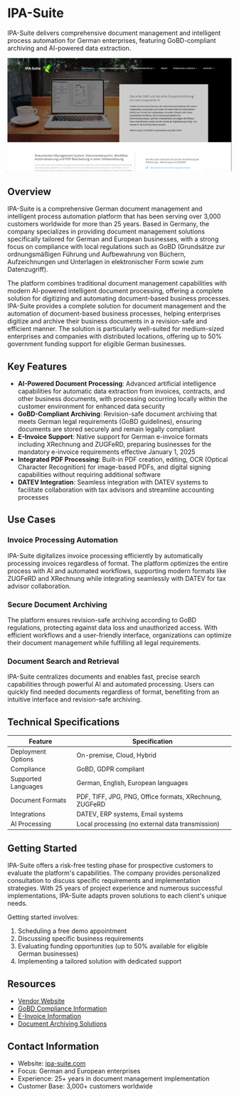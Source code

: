 # IPA-Suite

IPA-Suite delivers comprehensive document management and intelligent process automation for German enterprises, featuring GoBD-compliant archiving and AI-powered data extraction.

![IPA-Suite Logo](./assets/ipa-suite.png)

## Overview

IPA-Suite is a comprehensive German document management and intelligent process automation platform that has been serving over 3,000 customers worldwide for more than 25 years. Based in Germany, the company specializes in providing document management solutions specifically tailored for German and European businesses, with a strong focus on compliance with local regulations such as GoBD (Grundsätze zur ordnungsmäßigen Führung und Aufbewahrung von Büchern, Aufzeichnungen und Unterlagen in elektronischer Form sowie zum Datenzugriff).

The platform combines traditional document management capabilities with modern AI-powered intelligent document processing, offering a complete solution for digitizing and automating document-based business processes. IPA-Suite provides a complete solution for document management and the automation of document-based business processes, helping enterprises digitize and archive their business documents in a revision-safe and efficient manner. The solution is particularly well-suited for medium-sized enterprises and companies with distributed locations, offering up to 50% government funding support for eligible German businesses.

## Key Features

- **AI-Powered Document Processing**: Advanced artificial intelligence capabilities for automatic data extraction from invoices, contracts, and other business documents, with processing occurring locally within the customer environment for enhanced data security
- **GoBD-Compliant Archiving**: Revision-safe document archiving that meets German legal requirements (GoBD guidelines), ensuring documents are stored securely and remain legally compliant
- **E-Invoice Support**: Native support for German e-invoice formats including XRechnung and ZUGFeRD, preparing businesses for the mandatory e-invoice requirements effective January 1, 2025
- **Integrated PDF Processing**: Built-in PDF creation, editing, OCR (Optical Character Recognition) for image-based PDFs, and digital signing capabilities without requiring additional software
- **DATEV Integration**: Seamless integration with DATEV systems to facilitate collaboration with tax advisors and streamline accounting processes

## Use Cases

### Invoice Processing Automation
IPA-Suite digitalizes invoice processing efficiently by automatically processing invoices regardless of format. The platform optimizes the entire process with AI and automated workflows, supporting modern formats like ZUGFeRD and XRechnung while integrating seamlessly with DATEV for tax advisor collaboration.

### Secure Document Archiving
The platform ensures revision-safe archiving according to GoBD regulations, protecting against data loss and unauthorized access. With efficient workflows and a user-friendly interface, organizations can optimize their document management while fulfilling all legal requirements.

### Document Search and Retrieval
IPA-Suite centralizes documents and enables fast, precise search capabilities through powerful AI and automated processing. Users can quickly find needed documents regardless of format, benefiting from an intuitive interface and revision-safe archiving.

## Technical Specifications

| Feature | Specification |
|---------|---------------|
| Deployment Options | On-premise, Cloud, Hybrid |
| Compliance | GoBD, GDPR compliant |
| Supported Languages | German, English, European languages |
| Document Formats | PDF, TIFF, JPG, PNG, Office formats, XRechnung, ZUGFeRD |
| Integrations | DATEV, ERP systems, Email systems |
| AI Processing | Local processing (no external data transmission) |

## Getting Started

IPA-Suite offers a risk-free testing phase for prospective customers to evaluate the platform's capabilities. The company provides personalized consultation to discuss specific requirements and implementation strategies. With 25 years of project experience and numerous successful implementations, IPA-Suite adapts proven solutions to each client's unique needs.

Getting started involves:
1. Scheduling a free demo appointment
2. Discussing specific business requirements
3. Evaluating funding opportunities (up to 50% available for eligible German businesses)
4. Implementing a tailored solution with dedicated support

## Resources

- [Vendor Website](https://www.ipa-suite.com)
- [GoBD Compliance Information](https://www.ipa-suite.com/was-bedeutet-revisionssicherheit-und-gobd-konforme-archivierung)
- [E-Invoice Information](https://www.ipa-suite.com/alles-was-sie-ueber-die-e-rechnungen-wissen-muessen)
- [Document Archiving Solutions](https://www.ipa-suite.com/dokumente-archivieren)

## Contact Information

- Website: [ipa-suite.com](https://www.ipa-suite.com)
- Focus: German and European enterprises
- Experience: 25+ years in document management implementation
- Customer Base: 3,000+ customers worldwide
